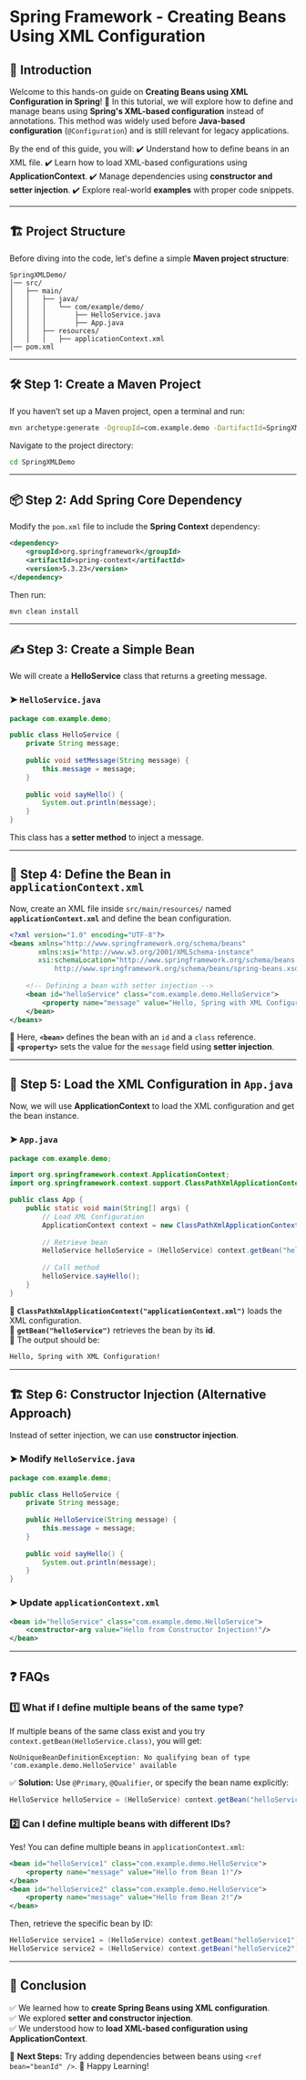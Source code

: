# Spring Framework - Creating Beans Using XML Configuration

## 📌 Introduction
Welcome to this hands-on guide on **Creating Beans using XML Configuration in Spring**! 🎉 In this tutorial, we will explore how to define and manage beans using **Spring's XML-based configuration** instead of annotations. This method was widely used before **Java-based configuration** (`@Configuration`) and is still relevant for legacy applications.

By the end of this guide, you will:
✔️ Understand how to define beans in an XML file.
✔️ Learn how to load XML-based configurations using **ApplicationContext**.
✔️ Manage dependencies using **constructor and setter injection**.
✔️ Explore real-world **examples** with proper code snippets.

---

## 🏗️ Project Structure
Before diving into the code, let's define a simple **Maven project structure**:

```
SpringXMLDemo/
│── src/
│   ├── main/
│   │   ├── java/
│   │   │   └── com/example/demo/
│   │   │       ├── HelloService.java
│   │   │       ├── App.java
│   │   ├── resources/
│   │   │   ├── applicationContext.xml
│── pom.xml
```

---

## 🛠️ Step 1: Create a Maven Project
If you haven’t set up a Maven project, open a terminal and run:
```sh
mvn archetype:generate -DgroupId=com.example.demo -DartifactId=SpringXMLDemo -DarchetypeArtifactId=maven-archetype-quickstart -DinteractiveMode=false
```

Navigate to the project directory:
```sh
cd SpringXMLDemo
```

---

## 📦 Step 2: Add Spring Core Dependency
Modify the `pom.xml` file to include the **Spring Context** dependency:

```xml
<dependency>
    <groupId>org.springframework</groupId>
    <artifactId>spring-context</artifactId>
    <version>5.3.23</version>
</dependency>
```

Then run:
```sh
mvn clean install
```

---

## ✍️ Step 3: Create a Simple Bean
We will create a **HelloService** class that returns a greeting message.

### ➤ `HelloService.java`
```java
package com.example.demo;

public class HelloService {
    private String message;
    
    public void setMessage(String message) {
        this.message = message;
    }
    
    public void sayHello() {
        System.out.println(message);
    }
}
```

This class has a **setter method** to inject a message.

---

## 📄 Step 4: Define the Bean in `applicationContext.xml`
Now, create an XML file inside `src/main/resources/` named **`applicationContext.xml`** and define the bean configuration.

```xml
<?xml version="1.0" encoding="UTF-8"?>
<beans xmlns="http://www.springframework.org/schema/beans"
       xmlns:xsi="http://www.w3.org/2001/XMLSchema-instance"
       xsi:schemaLocation="http://www.springframework.org/schema/beans
           http://www.springframework.org/schema/beans/spring-beans.xsd">
    
    <!-- Defining a bean with setter injection -->
    <bean id="helloService" class="com.example.demo.HelloService">
        <property name="message" value="Hello, Spring with XML Configuration!"/>
    </bean>
</beans>
```

🔹 Here, **`<bean>`** defines the bean with an `id` and a `class` reference.  
🔹 **`<property>`** sets the value for the `message` field using **setter injection**.

---

## 🚀 Step 5: Load the XML Configuration in `App.java`
Now, we will use **ApplicationContext** to load the XML configuration and get the bean instance.

### ➤ `App.java`
```java
package com.example.demo;

import org.springframework.context.ApplicationContext;
import org.springframework.context.support.ClassPathXmlApplicationContext;

public class App {
    public static void main(String[] args) {
        // Load XML Configuration
        ApplicationContext context = new ClassPathXmlApplicationContext("applicationContext.xml");
        
        // Retrieve bean
        HelloService helloService = (HelloService) context.getBean("helloService");
        
        // Call method
        helloService.sayHello();
    }
}
```

🔹 **`ClassPathXmlApplicationContext("applicationContext.xml")`** loads the XML configuration.  
🔹 **`getBean("helloService")`** retrieves the bean by its **id**.  
🔹 The output should be:
```sh
Hello, Spring with XML Configuration!
```

---

## 🏗️ Step 6: Constructor Injection (Alternative Approach)
Instead of setter injection, we can use **constructor injection**.

### ➤ Modify `HelloService.java`
```java
package com.example.demo;

public class HelloService {
    private String message;
    
    public HelloService(String message) {
        this.message = message;
    }
    
    public void sayHello() {
        System.out.println(message);
    }
}
```

### ➤ Update `applicationContext.xml`
```xml
<bean id="helloService" class="com.example.demo.HelloService">
    <constructor-arg value="Hello from Constructor Injection!"/>
</bean>
```

---

## ❓ FAQs

### 1️⃣ What if I define multiple beans of the same type?
If multiple beans of the same class exist and you try `context.getBean(HelloService.class)`, you will get:
```
NoUniqueBeanDefinitionException: No qualifying bean of type 'com.example.demo.HelloService' available
```
✅ **Solution:** Use `@Primary`, `@Qualifier`, or specify the bean name explicitly:
```java
HelloService helloService = (HelloService) context.getBean("helloService");
```

### 2️⃣ Can I define multiple beans with different IDs?
Yes! You can define multiple beans in `applicationContext.xml`:
```xml
<bean id="helloService1" class="com.example.demo.HelloService">
    <property name="message" value="Hello from Bean 1!"/>
</bean>
<bean id="helloService2" class="com.example.demo.HelloService">
    <property name="message" value="Hello from Bean 2!"/>
</bean>
```
Then, retrieve the specific bean by ID:
```java
HelloService service1 = (HelloService) context.getBean("helloService1");
HelloService service2 = (HelloService) context.getBean("helloService2");
```

---

## 🎯 Conclusion
✅ We learned how to **create Spring Beans using XML configuration**.  
✅ We explored **setter and constructor injection**.  
✅ We understood how to **load XML-based configuration using ApplicationContext**.  

🔗 **Next Steps:** Try adding dependencies between beans using `<ref bean="beanId" />`. 🚀 Happy Learning!

